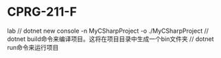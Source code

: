 # CPRG-211-F
lab
// dotnet new console -n MyCSharpProject -o ./MyCSharpProject
// dotnet build命令来编译项目。这将在项目目录中生成一个bin文件夹
// dotnet run命令来运行项目